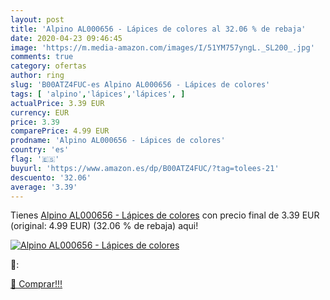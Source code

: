 ```yaml
---
layout: post
title: 'Alpino AL000656 - Lápices de colores al 32.06 % de rebaja'
date: 2020-04-23 09:46:45
image: 'https://m.media-amazon.com/images/I/51YM757yngL._SL200_.jpg'
comments: true
category: ofertas
author: ring
slug: 'B00ATZ4FUC-es Alpino AL000656 - Lápices de colores'
tags: [ 'alpino','lápices','lápices', ]
actualPrice: 3.39 EUR
currency: EUR
price: 3.39
comparePrice: 4.99 EUR
prodname: 'Alpino AL000656 - Lápices de colores'
country: 'es'
flag: '🇪🇸'
buyurl: 'https://www.amazon.es/dp/B00ATZ4FUC/?tag=tolees-21'
descuento: '32.06'
average: '3.39'
---
```


Tienes [Alpino AL000656 - Lápices de colores](https://www.amazon.es/dp/B00ATZ4FUC/?tag=tolees-21) con precio final de  3.39 EUR (original: 4.99 EUR) (32.06 %  de rebaja) aqui!

[![Alpino AL000656 - Lápices de colores](https://m.media-amazon.com/images/I/51YM757yngL._SL200_.jpg)](https://www.amazon.es/dp/B00ATZ4FUC/?tag=tolees-21)

🔎:


[🛒 Comprar!!!](https://www.amazon.es/dp/B00ATZ4FUC/?tag=tolees-21)
